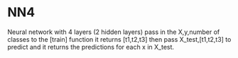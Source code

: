 # NN4
Neural network with 4 layers (2 hidden layers)
pass in the X,y,number of classes to the [train] function
it returns [t1,t2,t3]
then pass X_test,[t1,t2,t3] to predict and it returns the predictions for each x in X_test.
